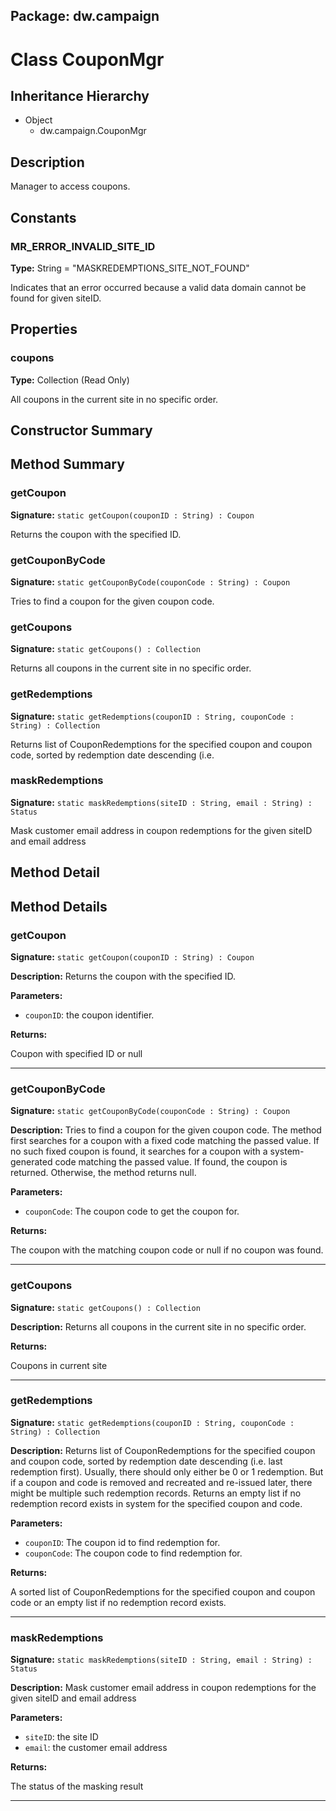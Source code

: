 ## Package: dw.campaign

# Class CouponMgr

## Inheritance Hierarchy

- Object
  - dw.campaign.CouponMgr

## Description

Manager to access coupons.

## Constants

### MR_ERROR_INVALID_SITE_ID

**Type:** String = "MASKREDEMPTIONS_SITE_NOT_FOUND"

Indicates that an error occurred because a valid data domain cannot be found for given siteID.

## Properties

### coupons

**Type:** Collection (Read Only)

All coupons in the current site in no specific order.

## Constructor Summary

## Method Summary

### getCoupon

**Signature:** `static getCoupon(couponID : String) : Coupon`

Returns the coupon with the specified ID.

### getCouponByCode

**Signature:** `static getCouponByCode(couponCode : String) : Coupon`

Tries to find a coupon for the given coupon code.

### getCoupons

**Signature:** `static getCoupons() : Collection`

Returns all coupons in the current site in no specific order.

### getRedemptions

**Signature:** `static getRedemptions(couponID : String, couponCode : String) : Collection`

Returns list of CouponRedemptions for the specified coupon and coupon code, sorted by redemption date descending (i.e.

### maskRedemptions

**Signature:** `static maskRedemptions(siteID : String, email : String) : Status`

Mask customer email address in coupon redemptions for the given siteID and email address

## Method Detail

## Method Details

### getCoupon

**Signature:** `static getCoupon(couponID : String) : Coupon`

**Description:** Returns the coupon with the specified ID.

**Parameters:**

- `couponID`: the coupon identifier.

**Returns:**

Coupon with specified ID or null

---

### getCouponByCode

**Signature:** `static getCouponByCode(couponCode : String) : Coupon`

**Description:** Tries to find a coupon for the given coupon code. The method first searches for a coupon with a fixed code matching the passed value. If no such fixed coupon is found, it searches for a coupon with a system-generated code matching the passed value. If found, the coupon is returned. Otherwise, the method returns null.

**Parameters:**

- `couponCode`: The coupon code to get the coupon for.

**Returns:**

The coupon with the matching coupon code or null if no coupon was found.

---

### getCoupons

**Signature:** `static getCoupons() : Collection`

**Description:** Returns all coupons in the current site in no specific order.

**Returns:**

Coupons in current site

---

### getRedemptions

**Signature:** `static getRedemptions(couponID : String, couponCode : String) : Collection`

**Description:** Returns list of CouponRedemptions for the specified coupon and coupon code, sorted by redemption date descending (i.e. last redemption first). Usually, there should only either be 0 or 1 redemption. But if a coupon and code is removed and recreated and re-issued later, there might be multiple such redemption records. Returns an empty list if no redemption record exists in system for the specified coupon and code.

**Parameters:**

- `couponID`: The coupon id to find redemption for.
- `couponCode`: The coupon code to find redemption for.

**Returns:**

A sorted list of CouponRedemptions for the specified coupon and coupon code or an empty list if no redemption record exists.

---

### maskRedemptions

**Signature:** `static maskRedemptions(siteID : String, email : String) : Status`

**Description:** Mask customer email address in coupon redemptions for the given siteID and email address

**Parameters:**

- `siteID`: the site ID
- `email`: the customer email address

**Returns:**

The status of the masking result

---